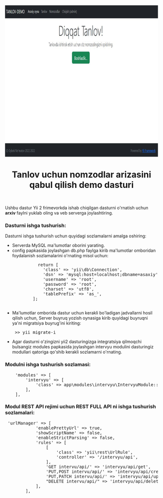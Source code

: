 <p align="center">
    <a href="#" target="_blank">
        <img src="https://github.com/oybek1349/intervyu-demo/blob/master/images/Tanlov-demo-home.JPG" height="500px">
    </a>
    <h1 align="center">Tanlov uchun nomzodlar arizasini qabul qilish demo dasturi</h1>
    <br>
</p>

Ushbu dastur Yii 2 frimevorkda ishab chiqilgan dasturni o'rnatish uchun
<b>arxiv</b> faylni yuklab oling va veb serverga joylashtiring.
<h3>Dasturni ishga tushurish:</h3>
Dasturni ishga tushurish uchun quyidagi sozlamalarni amalga oshiring: 
<ul>
    <li> Serverda MySQL ma'lumotlar oborini yarating.</li>
    <li> config papkasida joylashgan db.php faylga kirib ma'lumotlar omboridan foydalanish sozlamalarini o'rnating misol uchun:
      <pre>
          return [
            'class' => 'yii\db\Connection',
            'dsn' => 'mysql:host=localhost;dbname=asaxiy',
            'username' => 'root',
            'password' => 'root',
            'charset' => 'utf8',
            'tablePrefix' => 'as_',
        ];
        </pre>    
    </li>
    <li> Ma'lumotlar omborida dastur uchun kerakli bo'ladigan jadvallarni hosil qilish uchun,
        Server buyruq yozish oynasiga kirib quyidagi buyruqni ya'ni migratsiya buyrug'ini kiriting:
        <pre> >> yii migrate-i </pre>
    </li>
    <li> Agar dasturni o'zingizni yii2 dasturingizga integratsiya qilmoqchi bulsangiz modules papkasida joylashgan intervyu modulini dasturingiz modullari qatoriga qo'shib kerakli sozlamarni o'rnating.                     
    </li>
</ul>

  <h3>Modulni ishga tushurish sozlamasi:</h3>         
<pre>
    'modules' => [
        'intervyu' => [
            'class' => app\modules\intervyu\IntervyuModule::class,
        ],
    ],     
</pre>        
        
 <h3> Modul REST API rejimi uchun REST FULL API ni ishga tushurish sozlamalari: </h3>
        
 <pre> 'urlManager' => [
            'enablePrettyUrl' => true,
            'showScriptName' => false,
            'enableStrictParsing' => false,
            'rules' => [
                [ 
                    'class' => 'yii\rest\UrlRule', 
                    'controller' => '/intervyu/api',
                ],
                'GET intervu/api/<id:\d+>' => 'intervyu/api/get',
                'PUT,POST intervu/api/<id:\d+>' => 'intervyu/api/create',
                'PUT,PATCH intervu/api/<id:\d+>' => 'intervyu/api/update',
                "DELETE intervu/api/<id:\d+>" => 'intervyu/api/delete',
            ],
        ],
  </pre>
      
